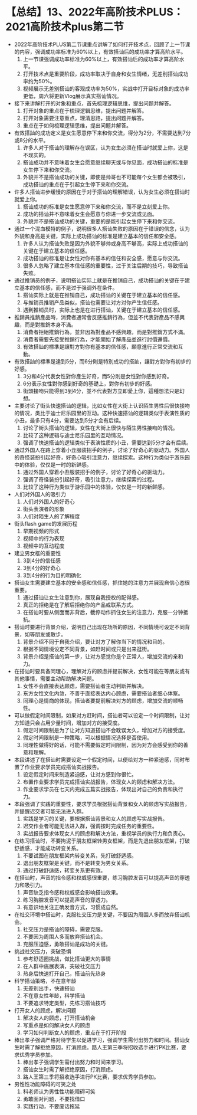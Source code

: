 # 【总结】13、2022年高阶技术PLUS：2021高阶技术plus第二节

-   2022年高阶技术PLUS第二节课重点讲解了如何打开技术点，回顾了上一节课的内容，强调成功率标准为60%以上，有效搭讪后的成功率才算高阶水平。
    1.  上一节课强调成功率标准为60%以上，有效搭讪后的成功率才算高阶水平。
    2.  打开技术点是重要阶段，成功率取决于自身和女生情绪，无差别搭讪成功率约为50%。
    3.  视频展示无差别搭讪的客观成功率为50%，实战中打开目标对象的成功率更低，周六将更新Vlog展示真实搭讪情况。
-   接下来讲解打开的对象和重点，首先梳理逻辑思维，提出问题并解答。
    1.  打开对象的重点在于梳理逻辑思维，提出问题并解答。
    2.  打开对象需要注意重点，理清思路，提出问题并解答。
    3.  重点在于如何梳理逻辑思维，提出问题并解答。
-   有效搭訕的成功定义是女生愿意停下来和你交流，得分为2分，不需要达到7分或8分的水平。
    1.  许多人对于搭讪的理解存在误区，认为女生必须在搭讪时就爱上你，这是不现实的。
    2.  搭讪成功并不意味着女生会愿意继续聊天或与你见面，成功搭讪的标准是女生停下来和你交流。
    3.  外貌并不是搭讪成功的关键，即使是帅哥也不可能每个女生都会被吸引，成功搭讪的重点在于引起女生停下来和你交流。
-   许多人搭讪进步缓慢的原因在于对于搭讪的理解错误，认为女生必须在搭讪时就爱上你。
    1.  搭讪成功的标准是女生愿意停下来和你交流，而不是立刻爱上你。
    2.  成功的搭讪并不意味着女生会愿意与你进一步交流或见面。
    3.  外貌并不是搭讪成功的关键，重要的是能引起女生停下来和你交流。
-   通过一个混血模特的例子，说明很多人搭讪失败的原因在于错误的信念，认为外貌和身高是关键，实际上成功搭讪的标准是建立基本的信任和安全感。
    1.  许多人认为搭讪失败是因为外貌不够帅或身高不够高，实际上成功搭讪的关键在于建立基本的信任感。
    2.  成功搭讪的标准是让女性对你有基本的信任和安全感，愿意与你交流。
    3.  很多人忽略了建立基本信任感的重要性，过于关注后期的技巧，导致搭讪失败。
-   通过推销员的例子，说明搭讪实际上就是在推销自己，成功搭讪的关键在于建立基本的信任感，而不是过于强调外在条件。
    1.  搭讪实际上就是在推销自己，成功搭讪的关键在于建立基本的信任感。
    2.  与推销员推销产品类似，搭讪也需要让对方对你产生信任感。
    3.  遇到推销员时，实际上也是在进行搭讪，关键在于建立基本的信任感。
-   推銷員推銷產品時，消費者通常會反感推銷行為，但並不代表對產品不感興趣，而是對推銷本身不滿。
    1.  消費者拒絕推銷行為，並非因為對產品不感興趣，而是對推銷方式不滿。
    2.  消費者需要先接受推銷行為，才能開始了解產品並進行討價還價。
    3.  有效搭訕的標準是讓對方對你有基本的信任感，願意進行正常交流和互動。
-   有效搭訕的標準是達到5分，而6分則是特別成功的搭訕，讓對方對你有初步的好感。
    1.  3分和4分代表女性對你產生好奇，而5分則是女性對你感到好奇。
    2.  6分表示女性對你感到好奇的基礎上，對你有初步的好感。
    3.  街頭接吻只能得到3到4分，並不代表對方立即愛上你，這種想法只是幻想。
-   主要讨论了街头快速搭讪的逻辑，比如女性在大街上认识陌生男性后很快接吻的情况，类比于迪士尼乐园里的互动。这种快速搭讪的逻辑类似于表演性质的小丑，最多只有4分，需要达到5分才会有后续。
    1.  讨论了街头搭讪的逻辑，女性在大街上很快与陌生男性接吻的情况。
    2.  比较了这种逻辑与迪士尼乐园里的互动情况。
    3.  强调了快速搭讪的逻辑类似于表演性质的小丑，需要达到5分才会有后续。
-   通过外国人在路上穿着小丑服装招手的例子，讨论了好奇心的驱动力。外国人的奇怪装扮引起好奇，好奇心吸引注意力，继续探索。这种行为类似于游乐园中的体验，仅仅是一时的新鲜感。
    1.  通过外国人穿着小丑服装招手的例子，讨论了好奇心的驱动力。
    2.  强调了奇怪装扮引起好奇，吸引注意力，继续探索的过程。
    3.  比较了这种行为类似于游乐园中的体验，仅仅是一时的新鲜感。
-   人们对外国人的吸引力
    1.  人们对外国人的好奇心
    2.  街头表演者的形象
    3.  人们对陌生人的了解程度
-   街头flash game的发展历程
    1.  早期视频的形式
    2.  视频中的行为表现
    3.  视频中的互动程度
-   建立男女框的重要性
    1.  3到4分的信任感
    2.  3到4分的好奇心
    3.  3到4分的行为目的明确化
-   搭讪女生需要建立基本的安全感和信任感，抓住她的注意力并展现自信心态很重要。
    1.  通过搭讪让女生注意到你，展现自我授权的配得感。
    2.  真正的拒绝是在了解后拒绝你的产品或联系方式。
    3.  在搭讪时要从侧面而非背后，截停动作抓住女生的注意力，克服一分钟抵抗。
-   搭讪时要进行背景介绍，说明自己出现在场所的原因，不同情境可设定不同背景，如等朋友或散步。
    1.  背景介绍不同于自我介绍，要让对方了解你当下的情况和目的。
    2.  根据不同情境设定不同背景，如赶时间或只是出来逛街。
    3.  背景介绍是搭讪的第一步，让对方感觉你是个正常人，增加交流的亲和力。
-   在搭讪时要具备同理心，理解对方的顾虑并提前解决，女性可能在等朋友或有其他事情，需要主动帮助解决问题。
    1.  女性不会直接表达顾虑，需要搭讪者主动判断并解决。
    2.  东方女性文化内敛，不善于直接表达内心顾虑，需要搭讪者细心体察。
    3.  同理心是情商的体现，搭讪者要提前解决对方的顾虑，增加交流的顺畅性。
-   可以做假定时间限制，如果对方赶时间，搭讪者可以设定一个时间限制，让对方知道只会占用少量时间，增加对方的接受度。
    1.  假定时间限制是为了让对方知道搭讪不会耽误太久，增加对方的接受度。
    2.  假定时间限制是一种策略，可以根据情况选择是否使用。
    3.  同理性做得好的话，可能不需要假定时间限制，因为对方会感受到你的善意和理解。
-   本段讲述了在搭讪时需要设定一个假定时间，以便给对方一种紧迫感，同时布置了作业要求学员完成搭讪实战报告。
    1.  设定假定时间来制造紧迫感，让对方感到你很忙。
    2.  布置作业要求学员完成搭讪实战报告，体现女人的顾虑和解决方法。
    3.  作业要求学员在七天内完成五篇实战报告，体现出对自己的负责和执行力。
-   本段强调了实践的重要性，要求学员根据搭讪背景和女人的顾虑写实战报告，并提醒迟交者可能无法进入群。
    1.  实践是学习的关键，要根据搭讪背景和女人的顾虑写实战报告。
    2.  迟交作业者可能无法进入群，强调按时完成任务的重要性。
    3.  实战报告要求体现女人的顾虑和解决方法，重视学员的执行力和负责心。
-   在练习搭讪时，不要拘泥于朋友框架转男女框架，而是先退出朋友框架，打破舒适感，才能成功转变关系。
    1.  不要试图在朋友框架内转变关系，先打破舒适感。
    2.  退出朋友框架是关键，而不是转变为男女关系。
    3.  通过打破舒适感，转变关系更有效。
-   在搭讪时，声音的指令感和权威感很重要，练习胸腔发音可以提高声音的穿透力和吸引力。
    1.  声音缺乏指令感和权威感会影响搭讪效果。
    2.  练习胸腔发音可以提高声音的穿透力。
    3.  有意识地关注正确发音方式，习惯成自然。
-   在社交环境中搭讪时，克服社交压力是关键，不要因为周围人多而放弃搭讪机会。
    1.  社交压力是搭讪的障碍，需要克服。
    2.  不要因为周围人多而放弃搭讪机会。
    3.  克服压迫感，勇敢搭讪是成功的关键。
-   挑战社交压力，突破恐惧
    1.  参考舒适圈挑战，做比搭讪更大的事情
    2.  在人群中施展表演，突破社交压力
    3.  热身后快速打开自己，搭讪前先热身
-   科学搭讪策略，不在意年龄
    1.  无差别出手，快速搭讪
    2.  不在意女性年龄，科学搭讪
    3.  不要追求特定类型，先练习搭讪技巧
-   打开女人的顾虑，解决问题
    1.  解决女人的顾虑，打开搭讪机会
    2.  写重点是如何解决女人的顾虑
    3.  学习如何判断女人的顾虑，重点在于打开阶段
-   棒出孝子强调严格对待学生以促进学习，强调学生需付出努力和时间。搭讪女生时需了解拒绝原因，打消顾虑。路人王第三季将招收选手进行PK比赛，要求优秀学员参加。
    1.  棒出孝子强调学生需付出努力和时间来学习。
    2.  搭讪女生时需了解拒绝原因，打消顾虑。
    3.  路人王第三季将招收选手进行PK比赛，要求优秀学员参加。
-   男性性功能障碍的可笑之处
    1.  科老师认为男性性功能障碍可笑
    2.  勇敢面对问题，不要找借口
    3.  实践行动，不要废话拖延